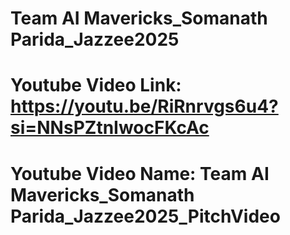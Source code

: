 # Team AI Mavericks_Somanath Parida_Jazzee2025
# Youtube Video Link: https://youtu.be/RiRnrvgs6u4?si=NNsPZtnIwocFKcAc
# Youtube Video Name: Team AI Mavericks_Somanath Parida_Jazzee2025_PitchVideo

